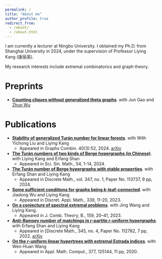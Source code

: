 ```yaml
---
permalink: /
title: "About me"
author_profile: true
redirect_from: 
  - /about/
  - /about.html
---
```


I am currently a lecturer at Ningbo University. I obtained my Ph.D. from Shanghai University in 2024, under the supervision of Professor Liying Kang (康丽英). 

My research interests include extremal combinatorics and graph theory.

**Preprints**
======
- **[Counting cliques without generalized theta graphs](https://arxiv.org/abs/2311.15289)**. with Jun Gao and [Zhuo Wu](https://warwick.ac.uk/fac/sci/maths/people/staff/wu/)

Publications
======
- **[Stability of generalized Turán number for linear forests](https://link.springer.com/article/10.1007/s00373-024-02781-w#citeas)**. with With Yichong Liu and Liying Kang
  - Appeared in Graphs Combin. 40(3):52, 2024. [arXiv](https://arxiv.org/abs/2211.07822)
- **[The Turán numbers of two kinds of Berge hypergraphs (in Chinese)](https://www.sciengine.com/SSM/doi/10.1360/SSM-2023-0201;JSESSIONID=bb43cb00-7982-4e6c-9d41-fdb374223d8a)**. with Liying Kang and Erfang Shan
  - Appeared in Sci. Sin. Math., 54,  1-14, 2024.
- **[The Turán number of Berge hypergraphs with stable properties](https://www.sciencedirect.com/science/article/pii/S0012365X23004235?casa_token=POCaijDJFt8AAAAA:FfPbQCihG-HdxWs9tRUNQGDWaq0dxPyub_DR_X3zrIareuSZOAR_eM9_1UTBAV0JCfSZWfKjPk7P)**. with Erfang Shan and Liying Kang
  - Appeared in Discrete Math., vol. 347, no. 1, Paper No. 113737, 9 pp, 2024.
- **[Some sufficient conditions for graphs being *k*-leaf-connected](https://www.sciencedirect.com/science/article/pii/S0166218X23002317?casa_token=pahsEc3qDhAAAAAA:R_K69YIwdYAmbeZy6vQRHuNVHe3Usl_1iNsFt-mpBq23gGFI_f5OTk7yonYqB7cZGRFsAgNuCTPL)**. with Jiadong Wu and Liying Kang
  - Appeared in Discret. Appl. Math., 339, 11-20, 2023.
- **[On a conjecture of spectral extremal problems](https://www.sciencedirect.com/science/article/pii/S0095895622001198?casa_token=OTB7ga9DyeoAAAAA:wpuWOiAznAuY3nebZ47Y6IdiPyR7XmyNjrrOnA-EIlhpcjX43KXTaepkMam0b9UGSVcrl9C7Ouf5)**. with Jing Wang and Liying Kang.
  - Appeared in J. Comb. Theory, B.,  159, 20–41, 2023.
- **[Anti-Ramsey number of matchings in *r*-partite *r*-uniform hypergraphs](https://www.sciencedirect.com/science/article/abs/pii/S0012365X21004957)**. with Erfang Shan and Liying Kang
  - Appeared in [Discrete Math., 345, no. 4, Paper No. 112782, 7 pp, 2022. [arXiv](https://arxiv.org/abs/2109.05163)
- **[On the *r*-uniform linear hypertrees with extremal Estrada indices](https://www.sciencedirect.com/science/article/abs/pii/S0096300320301132)**. with Wen-Huan Wang
  - Appeared in Appl. Math. Comput., 377, 125144, 11 pp, 2020.
